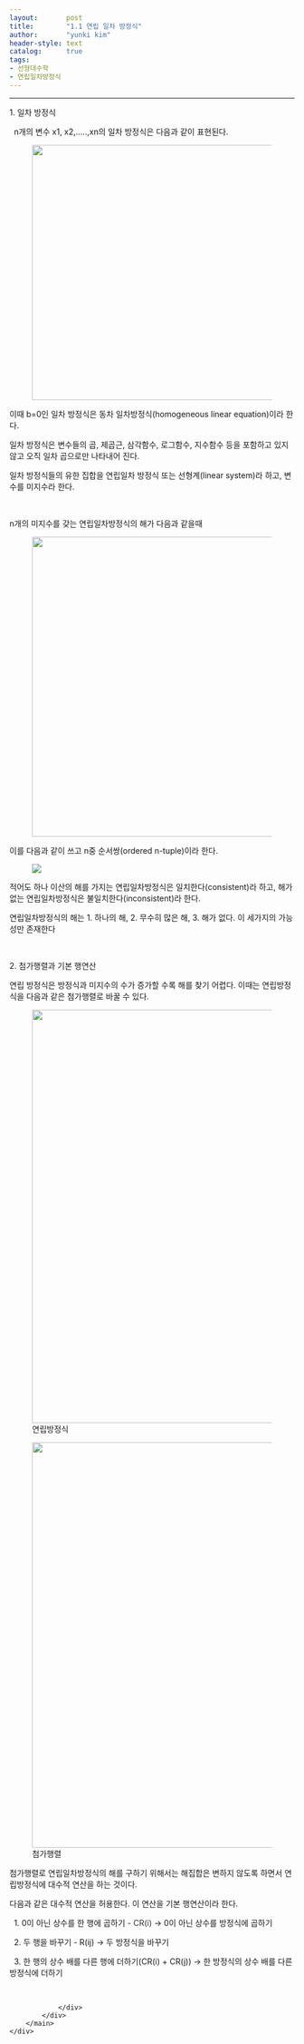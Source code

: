 ```yaml
---
layout:       post
title:        "1.1 연립 일차 방정식"
author:       "yunki kim"
header-style: text
catalog:      true
tags: 
- 선형대수학
- 연립일차방정식
---
```


<head></head>
<body id="tt-body-page" class="">
<div id="wrap" class="wrap-right">
    <div id="container">
        <main class="main ">
            <div class="area-main">
                <div class="area-view">
                    <div class="article-header"></div>
                    <hr>
                    <div class="article-view">
                        <div class="contents_style">
                            <p>1. 일차 방정식</p>
<p>&nbsp; n개의 변수 x1, x2,.....,xn의 일차 방정식은 다음과 같이 표현된다.</p>
<p></p><figure class="imageblock alignCenter" data-origin-width="0" data-origin-height="0" width="450" height="NaN" data-ke-mobilestyle="widthContent">
    <span data-lightbox="lightbox">
        <img src="/img/MS4xIOyXsOumvSDsnbzssKgg67Cp7KCV7Iud/img.png" data-origin-width="0" data-origin-height="0" width="450" height="NaN" data-ke-mobilestyle="widthContent">
    </span>
    <figcaption></figcaption>
</figure><p></p>
<p>이때 b=0인 일차 방정식은 동차 일차방정식(homogeneous linear equation)이라 한다.</p>
<p>일차 방정식은 변수들의 곱, 제곱근, 삼각함수, 로그함수, 지수함수 등을 포함하고 있지 않고 오직 일차 곱으로만 나타내어 진다.</p>
<p>일차 방정식들의 유한 집합을 연립일차 방정식 또는 선형계(linear system)라 하고, 변수를 미지수라 한다.</p>
<p>&nbsp;</p>
<p>n개의 미지수를 갖는 연립일차방정식의 해가 다음과 같을때</p>
<p></p><figure class="imageblock alignCenter" data-origin-width="0" data-origin-height="0" width="529" height="NaN" data-ke-mobilestyle="widthContent">
    <span data-lightbox="lightbox">
        <img src="/img/MS4xIOyXsOumvSDsnbzssKgg67Cp7KCV7Iud/img_1.png" data-origin-width="0" data-origin-height="0" width="529" height="NaN" data-ke-mobilestyle="widthContent">
    </span>
    <figcaption></figcaption>
</figure><p></p>
<p>이를 다음과 같이 쓰고 n중 순서쌍(ordered n-tuple)이라 한다.</p>
<p></p><figure class="imageblock alignCenter" data-origin-width="0" data-origin-height="0" data-ke-mobilestyle="widthContent">
    <span data-lightbox="lightbox">
        <img src="/img/MS4xIOyXsOumvSDsnbzssKgg67Cp7KCV7Iud/img_2.png" data-origin-width="0" data-origin-height="0" data-ke-mobilestyle="widthContent">
    </span>
    <figcaption></figcaption>
</figure><p></p>
<p>적어도 하나 이산의 해를 가지는 연립일차방정식은 일치한다(consistent)라 하고, 해가 없는 연립일차방정식은 불일치한다(inconsistent)라 한다.</p>
<p>연립일차방정식의 해는 1. 하나의 해, 2. 무수히 많은 해, 3. 해가 없다. 이 세가지의 가능성만 존재한다</p>
<p>&nbsp;</p>
<p>2. 첨가행렬과 기본 행연산</p>
<p>연립 방정식은 방정식과 미지수의 수가 증가할 수록 해를 찾기 어렵다. 이때는 연립방정식을 다음과 같은 첨가행렬로 바꿀 수 있다.</p>
<p></p><figure class="imageblock alignCenter" data-origin-width="0" data-origin-height="0" width="729" height="NaN" data-ke-mobilestyle="widthContent">
    <span data-lightbox="lightbox">
        <img src="/img/MS4xIOyXsOumvSDsnbzssKgg67Cp7KCV7Iud/img_3.png" data-origin-width="0" data-origin-height="0" width="729" height="NaN" data-ke-mobilestyle="widthContent">
    </span>
    <figcaption>연립방정식</figcaption>
</figure><figure class="imageblock alignCenter" data-origin-width="0" data-origin-height="0" width="715" height="NaN" data-ke-mobilestyle="widthContent">
    <span data-lightbox="lightbox">
        <img src="/img/MS4xIOyXsOumvSDsnbzssKgg67Cp7KCV7Iud/img_4.png" data-origin-width="0" data-origin-height="0" width="715" height="NaN" data-ke-mobilestyle="widthContent">
    </span>
    <figcaption>첨가행렬</figcaption>
</figure><p></p>
<p>첨가행렬로 연립일차방정식의 해를 구하기 위해서는 해집합은 변하지 않도록 하면서 연립방정식에 대수적 연산을 하는 것이다.</p>
<p>다음과 같은 대수적 연산을 허용한다. 이 연산을 기본 행연산이라 한다.&nbsp;</p>
<p>&nbsp; 1. 0이 아닌 상수를 한 행에 곱하기 <span style="color: #333333;">- CR(i) </span>-&gt; 0이 아닌 상수를 방정식에 곱하기&nbsp;</p>
<p>&nbsp; 2. 두 행을 바꾸기 - R(ij) -&gt; 두 방정식을 바꾸기</p>
<p>&nbsp; 3. 한 행의 상수 배를 다른 행에 더하기(CR(i) + CR(j)) -&gt; 한 방정식의 상수 배를 다른 방정식에 더하기</p>
                        </div>
                        <br>
                        <div class="tags"></div>
                    </div>
                    
                </div>
            </div>
        </main>
    </div>
</div>


</body>